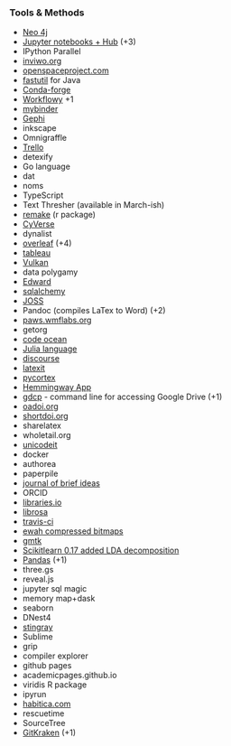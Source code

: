 ### Tools & Methods 

- [Neo 4j](https://neo4j.com/)
- [Jupyter notebooks + Hub](https://jupyter.org/) (+3)
- IPython Parallel
- [inviwo.org](http://inviwo.org)
- [openspaceproject.com](http://openspaceproject.com)
- [fastutil](http://fastutil.di.unimi.it) for Java
- [Conda-forge](https://github.com/conda-forge)
- [Workflowy](https://workflowy.com/)  +1
- [mybinder](http://mybinder.org/)
- [Gephi](https://gephi.org/)
- inkscape 
- Omnigraffle
- [Trello](http://trello.com)
- detexify
- Go language
- dat
- noms
- TypeScript
- Text Thresher (available in March-ish)
- [remake](https://github.com/richfitz/remake) (r package) 
- [CyVerse](http://www.cyverse.org/)
- dynalist
- [overleaf](https://www.overleaf.com/) (+4)
- [tableau](http://www.tableau.com/)
- [Vulkan](https://www.khronos.org/vulkan/)
- data polygamy
- [Edward](http://edwardlib.org/)
- [sqlalchemy](http://www.sqlalchemy.org/)
- [JOSS](http://joss.theoj.org/)
- Pandoc (compiles LaTex to Word) (+2)
- [paws.wmflabs.org](http://paws.wmflabs.org)
- getorg 
- [code ocean](https://codeocean.com/)
- [Julia language](http://julialang.org/)
- [discourse](https://www.discourse.org/)
- [latexit](https://pierre.chachatelier.fr/latexit/latexit-home.php)
- [pycortex](https://github.com/gallantlab/pycortex)
- [Hemmingway App](http://www.hemingwayapp.com/)
- [gdcp](https://github.com/ctberthiaume/gdcp) - command line for accessing Google Drive (+1)
- [oadoi.org](http://oadoi.org)
- [shortdoi.org](http://shortdoi.org/)
- sharelatex
- wholetail.org
- [unicodeit](http://www.unicodeit.net/)
- docker
- authorea
- paperpile
- [journal of brief ideas](http://beta.briefideas.org/)
- ORCID
- [libraries.io](https://libraries.io/)
- [librosa](https://github.com/librosa/librosa)
- [travis-ci](https://travis-ci.org/)
- [ewah compressed bitmaps](https://github.com/lemire/EWAHBoolArray)
- [gmtk](http://melodi.ee.washington.edu/gmtk/)
- [Scikitlearn 0.17 added LDA decomposition](http://scikit-learn.org/stable/modules/generated/sklearn.decomposition.LatentDirichletAllocation.html)
- [Pandas](http://pandas.pydata.org/) (+1)
- three.gs
- reveal.js
- jupyter sql magic
- memory map+dask
- seaborn
- DNest4
- [stingray](https://github.com/StingraySoftware/stingray)
- Sublime
- grip
- compiler explorer
- github pages
- academicpages.github.io
- viridis R package
- ipyrun
- [habitica.com](http://habitica.com)
- rescuetime
- SourceTree
- [GitKraken](https://www.gitkraken.com/) (+1)


